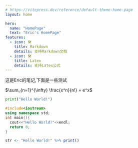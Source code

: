 ```yaml
---
# https://vitepress.dev/reference/default-theme-home-page
layout: home

hero:
  name: "HomePage"
  text: "Eric's HomePage"
features:
  - icon: 🛠️
    title: Markdown
    details: 支持Markdown文档
  - icon: 🛠️
    title: Latex
    details: 支持Latex公式
---
```


这是Eric的笔记,下面是一些测试

$\sum_{n=1}^{\infty} \frac{x^n}{n!} = e^x$

```python
print("Hello World!")
```

```cpp
#include<iostream>
using namespace std;
int main(){
  cout<<"Hello World!"<<endl;
  return 0;
}
```

```r
str <- "Hello World!" %>% print()
```
